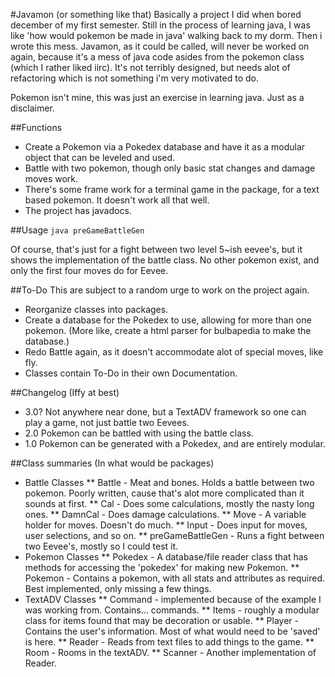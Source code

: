 #Javamon (or something like that) 
Basically a project I did when bored december of my first semester. Still in the process of learning java, I was like 'how would pokemon be made in java' walking back to my dorm. Then i wrote this mess.
Javamon, as it could be called, will never be worked on again, because it's a mess of java code asides from the pokemon class (which I rather liked iirc). It's not terribly designed, but needs alot of refactoring which is not something i'm very motivated to do.

Pokemon isn't mine, this was just an exercise in learning java. Just as a disclaimer.

##Functions
* Create a Pokemon via a Pokedex database and have it as a modular object that can be leveled and used. 
* Battle with two pokemon, though only basic stat changes and damage moves work. 
* There's some frame work for a terminal game in the package, for a text based pokemon. It doesn't work all that well.
* The project has javadocs.

##Usage
`java preGameBattleGen`

Of course, that's just for a fight between two level 5~ish eevee's, but it shows the implementation of the battle class. No other pokemon exist, and only the first four moves do for Eevee. 

##To-Do
This are subject to a random urge to work on the project again.
* Reorganize classes into packages.
* Create a database for the Pokedex to use, allowing for more than one pokemon. (More like, create a html parser for bulbapedia to make the database.)
* Redo Battle again, as it doesn't accommodate alot of special moves, like fly.
* Classes contain To-Do in their own Documentation.

##Changelog (Iffy at best)
*	3.0?	Not anywhere near done, but a TextADV framework so one can play a game, not just battle two Eevees.
*	2.0	Pokemon can be battled with using the battle class. 
*	1.0	Pokemon can be generated with a Pokedex, and are entirely modular.


##Class summaries (In what would be packages)
* Battle Classes
** Battle - Meat and bones. Holds a battle between two pokemon. Poorly written, cause that's alot more complicated than it sounds at first.
** Cal - Does some calculations, mostly the nasty long ones.
** DamnCal - Does damage calculations.
** Move - A variable holder for moves. Doesn't do much.
** Input - Does input for moves, user selections, and so on.
** preGameBattleGen - Runs a fight between two Eevee's, mostly so I could test it.
* Pokemon Classes
** Pokedex - A database/file reader class that has methods for accessing the 'pokedex' for making new Pokemon.
** Pokemon - Contains a pokemon, with all stats and attributes as required. Best implemented, only missing a few things.
* TextADV Classes
** Command - implemented because of the example I was working from. Contains... commands.
** Items - roughly a modular class for items found that may be decoration or usable.
** Player - Contains the user's information. Most of what would need to be 'saved' is here.
** Reader - Reads from text files to add things to the game.
** Room - Rooms in the textADV. 
** Scanner - Another implementation of Reader.
